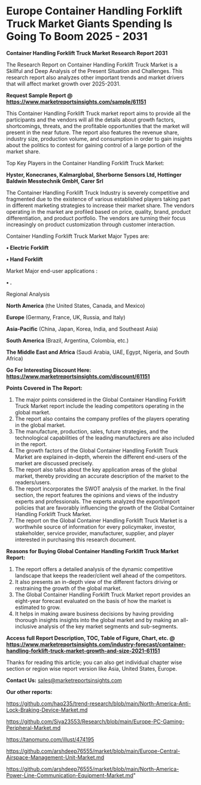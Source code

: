 # Europe Container Handling Forklift Truck Market Giants Spending Is Going To Boom 2025 - 2031

<strong>Container Handling Forklift Truck Market Research Report 2031</strong>

The Research Report on Container Handling Forklift Truck Market is a Skillful and Deep Analysis of the Present Situation and Challenges. This research report also analyzes other important trends and market drivers that will affect market growth over 2025-2031.

<strong>Request Sample Report @ <a href=https://www.marketreportsinsights.com/sample/61151>https://www.marketreportsinsights.com/sample/61151</a></strong>

This Container Handling Forklift Truck market report aims to provide all the participants and the vendors will all the details about growth factors, shortcomings, threats, and the profitable opportunities that the market will present in the near future. The report also features the revenue share, industry size, production volume, and consumption in order to gain insights about the politics to contest for gaining control of a large portion of the market share.

Top Key Players in the Container Handling Forklift Truck Market:

<strong>Hyster, Konecranes, Kalmarglobal, Sherborne Sensors Ltd, Hottinger Baldwin Messtechnik GmbH, Carer Srl</strong>

The Container Handling Forklift Truck Industry is severely competitive and fragmented due to the existence of various established players taking part in different marketing strategies to increase their market share. The vendors operating in the market are profiled based on price, quality, brand, product differentiation, and product portfolio. The vendors are turning their focus increasingly on product customization through customer interaction.

Container Handling Forklift Truck Market Major Types are:

<strong>• Electric Forklift

• Hand Forklift</strong>

Market Major end-user applications :

<strong>• .</strong>

Regional Analysis

</u><strong><b>North America</b></strong> (the United States, Canada, and Mexico)

<strong><b>Europe </b></strong>(Germany, France, UK, Russia, and Italy)

<strong><b>Asia-Pacific</b></strong> (China, Japan, Korea, India, and Southeast Asia)

<strong><b>South America</b></strong> (Brazil, Argentina, Colombia, etc.)

<strong><b>The Middle East and Africa</b></strong> (Saudi Arabia, UAE, Egypt, Nigeria, and South Africa)

<strong>Go For Interesting Discount Here: <a href=https://www.marketreportsinsights.com/discount/61151>https://www.marketreportsinsights.com/discount/61151</a></strong>

<strong>Points Covered in The Report:</strong>
<ol>
  <li>The major points considered in the Global Container Handling Forklift Truck Market report include the leading competitors operating in the global market.</li>
  <li>The report also contains the company profiles of the players operating in the global market.</li>
  <li>The manufacture, production, sales, future strategies, and the technological capabilities of the leading manufacturers are also included in the report.</li>
  <li>The growth factors of the Global Container Handling Forklift Truck Market are explained in-depth, wherein the different end-users of the market are discussed precisely.</li>
  <li>The report also talks about the key application areas of the global market, thereby providing an accurate description of the market to the readers/users.</li>
  <li>The report incorporates the SWOT analysis of the market. In the final section, the report features the opinions and views of the industry experts and professionals. The experts analyzed the export/import policies that are favorably influencing the growth of the Global Container Handling Forklift Truck Market.</li>
  <li>The report on the Global Container Handling Forklift Truck Market is a worthwhile source of information for every policymaker, investor, stakeholder, service provider, manufacturer, supplier, and player interested in purchasing this research document.</li>
</ol>
<strong>Reasons for Buying Global Container Handling Forklift Truck Market Report:</strong>

<ol>
  <li>The report offers a detailed analysis of the dynamic competitive landscape that keeps the reader/client well ahead of the competitors.</li>
  <li>It also presents an in-depth view of the different factors driving or restraining the growth of the global market.</li>
  <li>The Global Container Handling Forklift Truck Market report provides an eight-year forecast evaluated on the basis of how the market is estimated to grow.</li>
  <li>It helps in making aware business decisions by having providing thorough insights insights into the global market and by making an all-inclusive analysis of the key market segments and sub-segments.</li>
</ol>
<strong>Access full Report Description, TOC, Table of Figure, Chart, etc. @ <a href=https://www.marketreportsinsights.com/industry-forecast/container-handling-forklift-truck-market-growth-and-size-2021-61151>https://www.marketreportsinsights.com/industry-forecast/container-handling-forklift-truck-market-growth-and-size-2021-61151</a></strong>


Thanks for reading this article; you can also get individual chapter wise section or region wise report version like Asia, United States, Europe.

<strong>Contact Us:</strong>
sales@marketreportsinsights.com

<strong>Our other reports:</strong>

<a href=https://github.com/haq235/trend-research/blob/main/North-America-Anti-Lock-Braking-Device-Market.md>https://github.com/haq235/trend-research/blob/main/North-America-Anti-Lock-Braking-Device-Market.md</a>

<a href=https://github.com/Siya23553/Research/blob/main/Europe-PC-Gaming-Peripheral-Market.md>https://github.com/Siya23553/Research/blob/main/Europe-PC-Gaming-Peripheral-Market.md</a>

<a href=https://tanomuno.com/illust/474195>https://tanomuno.com/illust/474195</a>

<a href=https://github.com/arshdeep76555/market/blob/main/Europe-Central-Airspace-Management-Unit-Market.md>https://github.com/arshdeep76555/market/blob/main/Europe-Central-Airspace-Management-Unit-Market.md</a>

<a href=https://github.com/arshdeep76555/market/blob/main/North-America-Power-Line-Communication-Equipment-Market.md>https://github.com/arshdeep76555/market/blob/main/North-America-Power-Line-Communication-Equipment-Market.md</a>"
